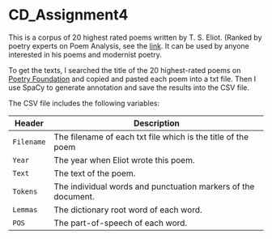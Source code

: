 # CD_Assignment4

This is a corpus of 20 highest rated poems written by T. S. Eliot. (Ranked by poetry experts on Poem Analysis, see the [link](https://poemanalysis.com/t-s-eliot/poems/). It can be used by anyone interested in his poems and modernist poetry. 

To get the texts, I searched the title of the 20 highest-rated poems on [Poetry Foundation](https://www.poetryfoundation.org/) and copied and pasted each poem into a txt file. Then I use SpaCy to generate annotation and save the results into the CSV file. 

The CSV file includes the following variables:

| Header      | Description                                                                               |
|------------|-------------------------------------------------------------------------------------------|
| `Filename` | The filename of each txt file which is the title of the poem                              |
| `Year`      | The year when Eliot wrote this poem.                                                      |
| `Text`      | The text of the poem.                                                                     |
| `Tokens`    | The individual words and punctuation markers of the document.                             |
| `Lemmas`    | The dictionary root word of each word.                                                    |
| `POS`       | The part-of-speech of each word.                                                          |
